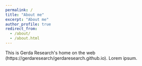 ```yaml
---
permalink: /
title: "About me"
excerpt: "About me"
author_profile: true
redirect_from: 
  - /about/
  - /about.html
---
```


This is Gerda Research's home on the web (https://gerdaresearch/gerdaresearch.github.io).
Lorem ipsum.
